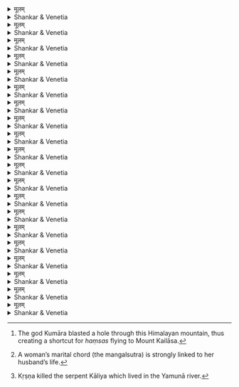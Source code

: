 



<details><summary>मूलम्</summary>

मुक्ताफलैर्वीरकृपाणलेखा-  
विभिन्नगन्धद्विपकुम्भमुक्तैः ।  
रक्तारुणैस्तत्क्षणघट्टनोत्थ-  
स्फुलिङ्गसङ्घातमतिर्वितेने ।। 
</details>

<details><summary>Shankar & Venetia</summary>

The blood-stained pearls flooding forth  
as warriors sliced open rutting elephants’ temples  
with sharp swords  
seemed to be a shower of sparks  
as iron struck bone.
1
</details>



<details><summary>मूलम्</summary>

निशाचराः केचन कुञ्जराणां  
कुम्भस्थलान्निःसृतमास्रपूरम् ।  
निष्ठ्यूतमुक्तामणयः सहर्षं  
चुचूषुरुत्पुष्करनालदण्डैः ॥ 
</details>


<details><summary>Shankar & Venetia</summary>

A rabble of night-roaming *rākṣasas*,  
inverting elephant trunks to make straws,  
slurped with satisfied burps  
the blood streaming from the beasts’ temples,  
spitting out the pearls.
2
</details>



<details><summary>मूलम्</summary>

जिघत्सयान्तः पतगैः प्रविष्टैः  
प्रस्पन्दमानं कुणपं द्विपस्य ।  
समीपमासाद्य सजीवबुद्ध्या  
व्यसुं सतृष्णोऽपि जहौ सृगालः ॥ 
</details>

<details><summary>Shankar & Venetia</summary>

A jackal came up to the corpse of an elephant,  
but bolted,  
though it was dead and he was ravenous –  
for the birds that had entered it searching for spoils  
were setting it ashudder  
as if with new life.
3
</details>



<details><summary>मूलम्</summary>

द्विषा सरोषेण पृषत्कवर्षै-  
र्निषूदितः कोऽप्यमरत्वमेत्य ।  
चकार तस्योपरि पुष्पवर्षं  
सहर्षमुद्घोषितचाटुवादः ॥ 
</details>

<details><summary>Shankar & Venetia</summary>

One man –  
slain by an enemy soldier  
showering arrows upon him in seething anger –  
now become immortal,  
showered flowers upon his assassin  
singing his praises ecstatically.
4
</details>



<details><summary>मूलम्</summary>

कुम्भेषु भिन्दन् नृपतिर्द्विपेन्द्रान्   
मुक्ताफलैः शर्करिलान्तराभिः ।  
प्रावर्तयद्रक्ततरङ्गिणीभिः  
परःशताः संयति ताम्रपर्णीः ॥ 
</details>

<details><summary>Shankar & Venetia</summary>

The King,  
tearing apart the temples of the mightiest of elephants,  
made hundreds of Tāmraparṇī rivers flow  
all over the battlefield  
as streams of blood gushed forth  
pebbled with pearls.
5
</details>



<details><summary>मूलम्</summary>

तेन द्विपास्तोमरिणा विभिन्नाः  
कुम्भस्थलैरुज्झितमौक्तिकौघैः ।  
क्रौञ्चस्य जह्रुर्गुहशक्तिघात-  
प्रकीर्णहंसप्रकरस्य शोभाम् ॥ 
</details>

<details><summary>Shankar & Venetia</summary>

As his javelin rent each elephant’s temples,  
letting loose a flood of pearls,  
the beasts came to resemble Mount Krauñca  
when Kumāra’s spear pierced it clean through  
setting forth a stream of *haṃsas*.[^1]
6

[^1]: The god Kumāra blasted a hole through this Himalayan mountain, thus creating a shortcut for *haṃsas* flying to Mount Kailāsa.


</details>



<details><summary>मूलम्</summary>

शूरस्तथा प्राहृत मुद्गरेण  
शिरस्त्रवन्ति द्विषतां शिरांसि ।  
यथा विनिर्यन्नयनानि तानि  
मङ्क्षु न्यमाङ्क्षुः स्वशरीर एव ॥ 
</details>


<details><summary>Shankar & Venetia</summary>

With such force did the warrior  
hurl his hammer upon the helmets of his foes  
that their heads,  
eyes bulging out,  
sunk with a plunk into their necks.
7
</details>



<details><summary>मूलम्</summary>

ततस्तुलुष्कान् युधि कान्दिशीका-  
नालोक्य विष्फारितघोरशार्ङ्गः ।  
कम्पक्षितीन्द्रं यवनाधिराजः  
प्रत्यग्रहीद्वृत्र इवामरेन्द्रम् ॥ 
</details>

<details><summary>Shankar & Venetia</summary>

At that moment,  
seeing his men running helter-skelter across the battlefield,  
the Yavana king,  
twanging his fearsome bow,  
attacked King Kampa  
as Vṛtra did Indra, king of the gods.
8
</details>



<details><summary>मूलम्</summary>

आस्फाल्यमानस्य च तेन गाढं  
शार्ङ्गस्य मौर्वीनिनदश्चकार ।  
चिरात् परित्यज्य तमुच्चलन्त्या  
जयश्रियो नूपुरघोषशङ्काम् ॥ 
</details>

<details><summary>Shankar & Venetia</summary>

The sound from the Sultan’s bowstring  
as he twanged it forcefully  
seemed to be the sudden trill of anklets  
as his goddess of victory  
after so many years  
started from his side,   
abandoning him.
9
</details>



<details><summary>मूलम्</summary>

बाणा निरस्ता यवनेन तस्मि-  
न्नपाङ्गपाता इव वीरलक्ष्म्याः ।  
कम्पेश्वरेणाप्यभिपारसीकं  
शराः कटाक्षा इव कालरात्रेः ॥ 
</details>

<details><summary>Shankar & Venetia</summary>

The Yavana lord’s arrows accosted the King  
like the come-hither glances of Victory herself;  
but those fired by Kampa assailed the Persian  
like the menacing leer of dusky Death.
10
</details>



<details><summary>मूलम्</summary>

स केरलप्राणमरुद्भुजङ्गान्  
वन्यावनीन्द्रद्रुमदाववह्नीन् ।  
अन्ध्रान्धकारक्षयतिग्मभासो  
बाणानमुञ्चद्यवने नरेन्द्रः ।। 
</details>

<details><summary>Shankar & Venetia</summary>

Arrows that had served as  
snakes to the vital air of the Kerala king,  
wildfires to the flourishing tree   
that was the forest chief, Campa,  
suns destroying the grand dragoons of darkness,   
the Andhras –  
such arrows did the King let loose upon the Sultan.
11
</details>



<details><summary>मूलम्</summary>

क्षतानि यान्यस्य शरैः शरीरे  
चकार वीरस्य तुलुष्कवीरः ।  
वितेनिरे तानि नखाङ्कशङ्कां  
जयश्रियो भोगसमुत्सुकायाः ॥ 
</details>

<details><summary>Shankar & Venetia</summary>

The wounds wrought  
by the Tuluṣka warrior’s arrows  
upon that warrior’s limbs  
made it seem as though  
the goddess of victory  
ardently awaiting their lovemaking  
had pricked him with her sharp-tipped nails.
12
</details>



<details><summary>मूलम्</summary>

उदग्रमग्रे यवनाधिभर्तुः  
साक्षात् कलेर्मौलिमिवाशुगेन ।  
स मङ्क्षु सार्धं जयकाङ्क्षितेन  
ध्वाङ्क्षध्वजं ध्वंसयति स्म धन्वी ॥ 
</details>


<details><summary>Shankar & Venetia</summary>

In a split second  
with a single shaft  
did the bowman break the crow-blazoned banner  
flying high before the Yavana emperor  
as though it were the very head of Kali –  
and with it all his hopes of victory.
13
</details>



<details><summary>मूलम्</summary>

अमर्षितस्याथ पृषत्कवर्षं  
विमुञ्चतो विद्विषतः शरेण ।  
स कार्मुकज्यामलुनात् तुलुष्क-  
राज्यश्रियो मङ्गलसूत्रकल्पाम् ॥ 
</details>

<details><summary>Shankar & Venetia</summary>

As his rival rained arrows upon him  
in feverish fury,  
the King severed with his own arrow  
the Turk’s bow string,  
as though it were the sacred marital chord  
worn by the goddess of his reign.[^2]
14

[^2]: A woman’s marital chord (the mangalsutra) is strongly linked to her husband’s life.

</details>



<details><summary>मूलम्</summary>

विहाय शार्ङ्गं धनुरिद्धरोष-  
स्तुलुष्कवीरस्तरवारिमुग्रम् ।  
तुरङ्गपर्याणनिबद्धवर्ध्रा-  
विलम्बिनं सत्वरमुज्जहार ॥ 
</details>

<details><summary>Shankar & Venetia</summary>

The stouthearted Sultan,  
incandescent with ire,  
flung aside his horn-carved bow  
and at once seized a fearsome sword  
hanging by a strap from his saddle.
15
</details>



<details><summary>मूलम्</summary>

अथाग्रहीत् कम्पनृपस्तमेव  
कौक्षेयकं कालकरालरूपम् ।  
व्यापादनार्थं यवनेश्वरस्य  
यः प्रेषितः प्राक् कलशोद्भवेन ॥ 
</details>

<details><summary>Shankar & Venetia</summary>

King Kampa in turn took hold of that sword  
sent to him afore by Agastya  
to vanquish the Yavana king,  
a blade dreadful as the dark lord of death.
16
</details>



<details><summary>मूलम्</summary>

स वञ्चयंस्तत्तरवारिधारां  
धाराविशेषप्रवणोपवाह्यः ।  
अशातयत् तस्य शिरो निमेषा-  
दनेन कर्णाटकुलप्रदीपः ॥ 
</details>

<details><summary>Shankar & Venetia</summary>

The light of the Karṇāṭas, Kampa,  
riding his horse at a great gallop,  
lopped off the Sultan’s head with his sword,  
dodging his foe’s whetted blade.
17
</details>



<details><summary>मूलम्</summary>

अज्ञातसेवोचितचाटुवादं  
तुलुष्कसाम्राज्यकृताभिषेकम् ।  
दिवौकसामप्यकृतप्रणामं  
भूमौ सुरत्राणशिरः पपात ॥ 
</details>

<details><summary>Shankar & Venetia</summary>

Never had the Sultan's head sunk to sycophancy.  
Gracing the imperial crown of the Tuluṣka Empire,  
not once had it bowed, even before the gods.  
Down  
to the ground  
it fell.
18
</details>



<details><summary>मूलम्</summary>

च्युतेऽपि शीर्षे चलिताश्ववल्गा-  
नियन्त्रणव्यापृतवामपाणिम् ।  
प्रतिप्रहारप्रसृतान्यहस्तं  
वीरः कबन्धं द्विषतोऽभ्यनन्दीत् ॥ 
</details>

<details><summary>Shankar & Venetia</summary>

The courageous king cheered his rival:  
though the corpse’s head was rolling in the dust,  
the left hand continued to restrain his speeding steed,  
while the right stretched forth to settle the score.
19
</details>



<details><summary>मूलम्</summary>

प्रशान्तदावेव वनान्तलक्ष्मी-  
र्गतोपरागा गगनस्थलीव ।  
कलिन्दजा मर्दितकालियेव  
दिग्दक्षिणासीत् क्षतपारसीका ॥ 
</details>

<details><summary>Shankar & Venetia</summary>

Like a beautiful grove after a wildfire has finally tired,  
like the expanse of the sky when an eclipse has passed,  
like Yamunā, Kalinda’s daughter, once Kāliya was killed[^3] –  
thus shone the South now that the Persian lay slain.
20

[^3]: Kṛṣṇa killed the serpent Kāliya which lived in the Yamunā river.


</details>

